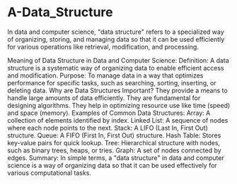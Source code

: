 # A-Data_Structure
In data and computer science, "data structure" refers to a specialized way of organizing, storing, and managing data so that it can be used efficiently for various operations like retrieval, modification, and processing.

Meaning of Data Structure in Data and Computer Science:
Definition: A data structure is a systematic way of organizing data to enable efficient access and modification.
Purpose: To manage data in a way that optimizes performance for specific tasks, such as searching, sorting, inserting, or deleting data.
Why are Data Structures Important?
They provide a means to handle large amounts of data efficiently.
They are fundamental for designing algorithms.
They help in optimizing resource use like time (speed) and space (memory).
Examples of Common Data Structures:
Array: A collection of elements identified by index.
Linked List: A sequence of nodes where each node points to the next.
Stack: A LIFO (Last In, First Out) structure.
Queue: A FIFO (First In, First Out) structure.
Hash Table: Stores key-value pairs for quick lookup.
Tree: Hierarchical structure with nodes, such as binary trees, heaps, or tries.
Graph: A set of nodes connected by edges.
Summary:
In simple terms, a "data structure" in data and computer science is a way of organizing data so that it can be used effectively for various computational tasks.
